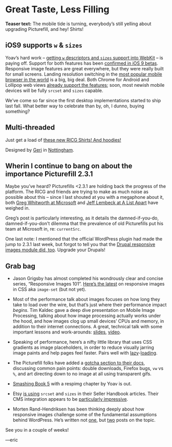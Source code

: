 # Great Taste, Less Filling

**Teaser text:** The mobile tide is turning, everybody’s still yelling about upgrading Picturefill, and hey! Shirts!

## iOS9 supports `w` & `sizes`

Yoav’s hard work – [getting `w` descriptors and `sizes` support into WebKit](https://github.com/ResponsiveImagesCG/newsletters/blob/master/RICG-newsletter-2015-05-11.md#w-and-sizes-have-landed-in-webkit-nightlies) – is paying off. Support for both features has been [confirmed in iOS 9 betas](https://twitter.com/AndyDavies/status/609028138639761408). Responsive image features are great everywhere, but they were really built for small screens. Landing resolution switching in the [most popular mobile browser in the world](https://www.netmarketshare.com/browser-market-share.aspx?qprid=1&qpcustomb=1) is a big, big deal. Both Chrome for Android and Lollipop web views [already support the features](http://caniuse.com/#feat=srcset); soon, most newish mobile devices will be fully `srcset` and `sizes` capable.

We’ve come so far since the first desktop implementations started to ship last fall. What better way to celebrate than by, oh, I dunno, buying something?

## Multi-threaded

Just get a load of [these new RICG Shirts! And hoodies!](https://cottonbureau.com/products/ricg-web-standard-mfg-corp)

Designed by [Geri](http://www.hellogeri.com/) in [Nottingham](https://en.wikipedia.org/wiki/Newfie).

## Wherin I continue to bang on about the importance Picturefill 2.3.1

Maybe you’ve heard? Picturefills <2.3.1 are holding back the progress of the platform. The RICG and friends are trying to make as much noise as possible about this – since I last shouted at you with a megaphone about it, both [Greg Whitworth at Microsoft](http://blogs.windows.com/msedgedev/2015/06/08/introducing-srcset-responsive-images-in-microsoft-edge/) and [Jeff Lembeck at A List Apart](http://alistapart.com/blog/post/picturefill-upgrade) have weighed in.

Greg’s post is particularly interesting, as it details the damned-if-you-do, damned-if-you-don't dilemma that the prevalence of old Picturefills put his team at Microsoft in, re: `currentSrc`.

One last note: I mentioned that the official WordPress plugin had made the jump to 2.3.1 last week, but forgot to tell you that the [Drupal responsive images module did, too](https://www.drupal.org/commitlog/commit/42538/efc4a6af36c37830079d834e1430d0003c8c36ba). Upgrade your Drupals!

## Grab bag


- Jason Grigsby has almost completed his wondrously clear and concise series, “Responsive Images 101”. [Here’s the latest](http://blog.cloudfour.com/responsive-images-101-part-8-css-images/) on responsive images in CSS aka `image-set` (but not yet).

- Most of the performance talk about images focuses on how long they take to load over the wire, but that’s just where their performance impact *begins*. Tim Kaldec gave a deep dive presentation on Mobile Image Processing, talking about how image processing actually works under the hood, and how images clog up small devices’ CPUs and memory, in addition to their internet connections. A great, technical talk with some important lessons and work-arounds: [slides](https://speakerdeck.com/tkadlec/mobile-image-processing-at-velocity-sc-2015), [video](https://www.youtube.com/watch?v=jP68rCjSSjM).

- Speaking of performance, here’s a nifty little library that uses CSS gradients as image placeholders, in order to reduce visually jarring image paints and help pages feel faster. Pairs well with [lazy](https://developers.google.com/speed/pagespeed/module/filter-lazyload-images)-[loading](https://github.com/aFarkas/lazysizes).

- The Picturefill folks have added a [gotcha section to their docs](https://github.com/scottjehl/picturefill#the-gotchas), discussing common pain points: double downloads, Firefox bugs, `vw` vs `%`, and art directing down to no image at all using transparent gifs.

- [Smashing Book 5](https://shop.smashingmagazine.com/products/smashing-book-5-real-life-responsive-web-design-ebook) with a respimg chapter by Yoav is out.

- Etsy [is using](https://twitter.com/lara_hogan/status/609371637591470080) `srcset` and `sizes` in their Seller Handbook articles. Their CMS integration appears to be [particularly impressive](https://twitter.com/lara_hogan/status/609371995617296385).

- Morten Rand-Hendriksen has been thinking deeply about how responsive images challenge some of the fundamental assumptions behind WordPress. He’s written not [one](http://mor10.com/wordpress-image-handling-in-a-responsive-images-world/), but [two](http://mor10.com/wordpress-responsive-images-and-dynamic-image-sizes/) posts on the topic.

See you in a couple of weeks!

—eric
